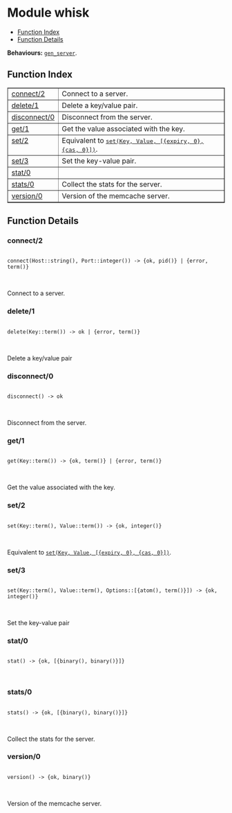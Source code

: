 

# Module whisk #
* [Function Index](#index)
* [Function Details](#functions)

__Behaviours:__ [`gen_server`](gen_server.md).

<a name="index"></a>

## Function Index ##


<table width="100%" border="1" cellspacing="0" cellpadding="2" summary="function index"><tr><td valign="top"><a href="#connect-2">connect/2</a></td><td>
Connect to a server.</td></tr><tr><td valign="top"><a href="#delete-1">delete/1</a></td><td>
Delete a key/value pair.</td></tr><tr><td valign="top"><a href="#disconnect-0">disconnect/0</a></td><td>
Disconnect from the server.</td></tr><tr><td valign="top"><a href="#get-1">get/1</a></td><td>
Get the value associated with the key.</td></tr><tr><td valign="top"><a href="#set-2">set/2</a></td><td>Equivalent to <a href="#set-3"><tt>set(Key, Value, [{expiry, 0}, {cas, 0}])</tt></a>.</td></tr><tr><td valign="top"><a href="#set-3">set/3</a></td><td>
Set the key-value pair.</td></tr><tr><td valign="top"><a href="#stat-0">stat/0</a></td><td></td></tr><tr><td valign="top"><a href="#stats-0">stats/0</a></td><td>
Collect the stats for the server.</td></tr><tr><td valign="top"><a href="#version-0">version/0</a></td><td>
Version of the memcache server.</td></tr></table>


<a name="functions"></a>

## Function Details ##

<a name="connect-2"></a>

### connect/2 ###

<pre><code>
connect(Host::string(), Port::integer()) -&gt; {ok, pid()} | {error, term()}
</code></pre>
<br />

Connect to a server.

<a name="delete-1"></a>

### delete/1 ###

<pre><code>
delete(Key::term()) -&gt; ok | {error, term()}
</code></pre>
<br />

Delete a key/value pair

<a name="disconnect-0"></a>

### disconnect/0 ###

<pre><code>
disconnect() -&gt; ok
</code></pre>
<br />

Disconnect from the server.

<a name="get-1"></a>

### get/1 ###

<pre><code>
get(Key::term()) -&gt; {ok, term()} | {error, term()}
</code></pre>
<br />

Get the value associated with the key.

<a name="set-2"></a>

### set/2 ###

<pre><code>
set(Key::term(), Value::term()) -&gt; {ok, integer()}
</code></pre>
<br />

Equivalent to [`set(Key, Value, [{expiry, 0}, {cas, 0}])`](#set-3).

<a name="set-3"></a>

### set/3 ###

<pre><code>
set(Key::term(), Value::term(), Options::[{atom(), term()}]) -&gt; {ok, integer()}
</code></pre>
<br />

Set the key-value pair

<a name="stat-0"></a>

### stat/0 ###

<pre><code>
stat() -&gt; {ok, [{binary(), binary()}]}
</code></pre>
<br />

<a name="stats-0"></a>

### stats/0 ###

<pre><code>
stats() -&gt; {ok, [{binary(), binary()}]}
</code></pre>
<br />

Collect the stats for the server.

<a name="version-0"></a>

### version/0 ###

<pre><code>
version() -&gt; {ok, binary()}
</code></pre>
<br />

Version of the memcache server.

